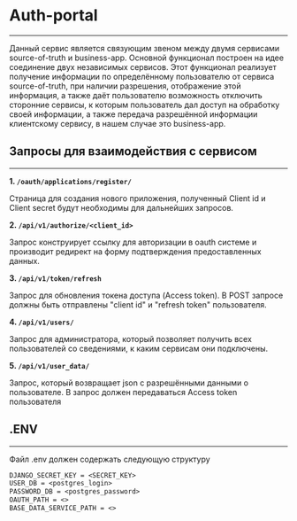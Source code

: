 # Auth-portal
___

Данный сервис является связующим звеном между двумя сервисами source-of-truth и business-app.
Основной функционал построен на идее соединение двух независимых сервисов. Этот функционал реализует
получение информации по определённому пользователю от сервиса source-of-truth, при наличии разрешения,
отображение этой информация, а также даёт пользователю возможность отключить сторонние сервисы, к которым
пользователь дал доступ на обработку своей информации, а также передача разрешённой информации клиентскому сервису,
в нашем случае это business-app.

## Запросы для взаимодействия с сервисом
___

__1. `/oauth/applications/register/`__

Страница для создания нового приложения, полученный Client id и Client secret будут необходимы для дальнейших запросов.

__2. `/api/v1/authorize/<client_id>`__

Запрос конструирует ссылку для авторизации в oauth системе и производит редирект на форму подтверждения
предоставленных данных.

__3. `/api/v1/token/refresh`__

Запрос для обновления токена доступа (Access token).
В POST запросе должны быть отправлены "client id" и "refresh token" пользователя.

__4. `/api/v1/users/`__

Запрос для администратора, который позволяет получить всех пользователей со сведениями,
к каким сервисам они подключены.

__5. `/api/v1/user_data/`__

Запрос, который возвращает json с разрешёнными данными о пользователе.
В запрос должен передаваться Access token пользователя

## .ENV
___
Файл .env должен содержать следующую структуру
```txt
DJANGO_SECRET_KEY = <SECRET_KEY>
USER_DB = <postgres_login>
PASSWORD_DB = <postgres_password>
OAUTH_PATH = <>
BASE_DATA_SERVICE_PATH = <>
```